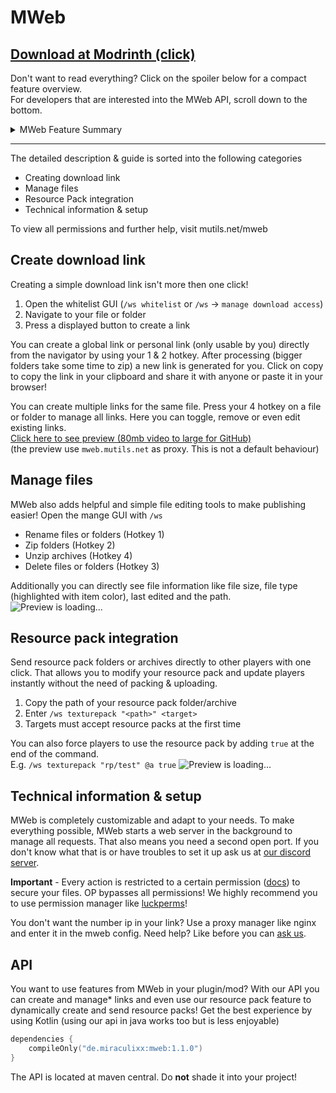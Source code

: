 # MWeb
## [Download at Modrinth (click)](https://modrinth.com/mod/mweb)

Don't want to read everything? Click on the spoiler below for a compact feature overview.<br>
For developers that are interested into the MWeb API, scroll down to the bottom.
<details><summary>MWeb Feature Summary</summary>
MWeb can be controlled completely by GUI or command.<br>
You can...

- ...browse through your files ingame (GUI only)
- ...create public links to any file or folder on your server
- ...create restricted links to any file or folder on your server (user, passphrase, timed, amount)
- ...edit and toggle all created links
- ...send folders or archives directly to players as resource pack
- ...zip & unzip folders/archives ingame
- ...delete & rename files ingame
- ...define folders for uploading files (can be restricted like downloads)

And for the more technical features, you can also...

- ...respond custom html/css/js on error pages
- ...define a proxy domain (like mutils.net/<id> instead of 1.2.3.4:1234/<id>)
- ...restrict every single action to a permission

</details>

---

The detailed description & guide is sorted into the following categories

- Creating download link
- Manage files
- Resource Pack integration
- Technical information & setup

To view all permissions and further help, visit mutils.net/mweb


## Create download link
Creating a simple download link isn't more then one click!

1. Open the whitelist GUI (`/ws whitelist` or `/ws` -> ``manage download access``)
2. Navigate to your file or folder
3. Press a displayed button to create a link

You can create a global link or personal link (only usable by you) directly from the navigator by using your 1 & 2 hotkey. After processing (bigger folders take some time to zip) a new link is generated for you. Click on copy to copy the link in your clipboard and share it with anyone or paste it in your browser!

You can create multiple links for the same file. Press your 4 hotkey on a file or folder to manage all links. Here you can toggle, remove or even edit existing links.<br>
[Click here to see preview (80mb video to large for GitHub)](https://i.imgur.com/kcUB1VT.gif)<br>
(the preview use `mweb.mutils.net` as proxy. This is not a default behaviour)


## Manage files
MWeb also adds helpful and simple file editing tools to make publishing easier! Open the mange GUI with `/ws`

- Rename files or folders (Hotkey 1)
- Zip folders (Hotkey 2)
- Unzip archives (Hotkey 4)
- Delete files or folders (Hotkey 3)

Additionally you can directly see file information like file size, file type (highlighted with item color), last edited and the path.
![Preview is loading...](https://i.imgur.com/8u9bRRm.gif)


## Resource pack integration
Send resource pack folders or archives directly to other players with one click. That allows you to modify your resource pack and update players instantly without the need of packing & uploading.

1. Copy the path of your resource pack folder/archive
2. Enter `/ws texturepack "<path>" <target>`
3. Targets must accept resource packs at the first time

You can also force players to use the resource pack by adding `true` at the end of the command. <br>
E.g. `/ws texturepack "rp/test" @a true`
![Preview is loading...](https://i.imgur.com/4mYczui.gif)


## Technical information & setup
MWeb is completely customizable and adapt to your needs. To make everything possible, MWeb starts a web server in the background to manage all requests. That also means you need a second open port. If you don't know what that is or have troubles to set it up ask us at [our discord server](https://dc.mutils.net).


**Important** - Every action is restricted to a certain permission ([docs](https://mutils.net/mweb)) to secure your files. OP bypasses all permissions! We highly recommend you to use permission manager like [luckperms](https://luckperms.net/)!


You don't want the number ip in your link? Use a proxy manager like nginx and enter it in the mweb config. Need help? Like before you can [ask us](https://dc.mutils.net).


## API
You want to use features from MWeb in your plugin/mod? With our API you can create and manage* links
and even use our resource pack feature to dynamically create and send resource packs! Get the best experience by using Kotlin (using our api in java works too but is less enjoyable)

```kotlin
dependencies {
    compileOnly("de.miraculixx:mweb:1.1.0")
}
```
The API is located at maven central. Do **not** shade it into your project!
